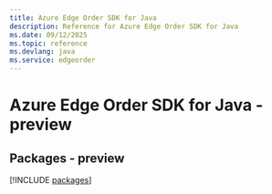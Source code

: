 ```yaml
---
title: Azure Edge Order SDK for Java
description: Reference for Azure Edge Order SDK for Java
ms.date: 09/12/2025
ms.topic: reference
ms.devlang: java
ms.service: edgeorder
---
```

# Azure Edge Order SDK for Java - preview
## Packages - preview
[!INCLUDE [packages](edge-order-index.md)]